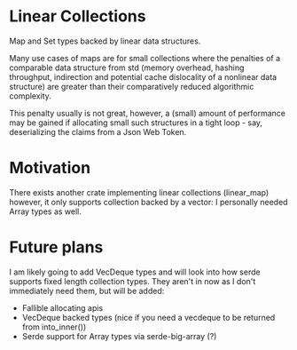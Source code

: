 # Linear Collections
Map and Set types backed by linear data structures.

Many use cases of maps are for small collections where the penalties of a comparable data structure from std 
(memory overhead, hashing throughput, indirection and potential cache dislocality of a nonlinear data structure)
are greater than their comparatively reduced algorithmic complexity.

This penalty usually is not great, however, a (small) amount of performance may be gained if allocating 
small such structures in a tight loop - say, deserializing the claims from a Json Web Token.

# Motivation
There exists another crate implementing linear collections (linear_map)
however, it only supports collection backed by a vector: I personally needed Array types as well.

# Future plans
I am likely going to add VecDeque types and will look into how serde supports fixed length collection types.
They aren't in now as I don't immediately need them, but will be added:

- Fallible allocating apis 
- VecDeque backed types (nice if you need a vecdeque to be returned from into_inner())
- Serde support for Array types via serde-big-array (?)

